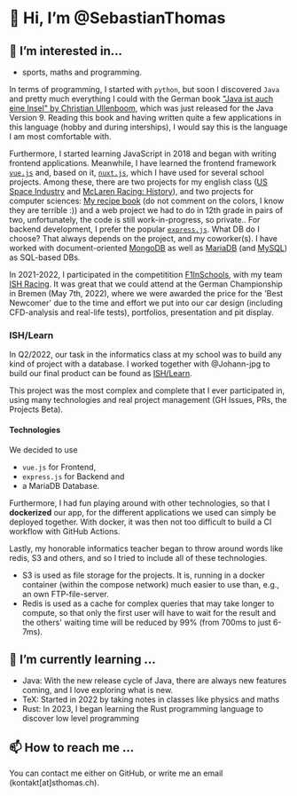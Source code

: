 # 👋 Hi, I’m @SebastianThomas

## 👀 I’m interested in...
-  sports, maths and programming. 
 
In terms of programming, I started with `python`, but soon I discovered `Java` and pretty much everything I could with the German book ["Java ist auch eine Insel" by Christian Ullenboom](https://www.rheinwerk-verlag.de/java-ist-auch-eine-insel/), which was just released for the Java Version 9. Reading this book and having written quite a few applications in this language (hobby and during interships), I would say this is the language I am most comfortable with. 

Furthermore, I started learning JavaScript in 2018 and began with writing frontend applications. Meanwhile, I have learned the frontend framework [`vue.js`](https://vuejs.org/) and, based on it, [`nuxt.js`](https://v3.nuxtjs.org/), which I have used for several school projects. Among these, there are two projects for my english class ([US Space Industry](https://us-space-industry.sthomas.ch/) and [McLaren Racing: History](https://mclaren-history.sthomas.ch/)), and two projects for computer sciences: [My recipe book](https://kochbuch-sebastian.herokuapp.com/) (do not comment on the colors, I know they are terrible :)) and a web project we had to do in 12th grade in pairs of two, unfortunately, the code is still work-in-progress, so private.. 
For backend development, I prefer the popular [`express.js`](https://expressjs.com/). 
What DB do I choose? That always depends on the project, and my coworker(s). I have worked with document-oriented [MongoDB](https://www.mongodb.com/) as well as [MariaDB](https://mariadb.org/) (and [MySQL](https://www.mysql.com/)) as SQL-based DBs. 

In 2021-2022, I participated in the competitition [F1InSchools](https://www.f1inschools.com/), with my team [ISH Racing](https://www.instagram.com/ishracing.thegreenteam/). It was great that we could attend at the German Championship in Bremen (May 7th, 2022), where we were awarded the price for the 'Best Newcomer' due to the time and effort we put into our car design (including CFD-analysis and real-life tests), portfolios, presentation and pit display. 

### ISH/Learn
In Q2/2022, our task in the informatics class at my school was to build any kind of project with a database. I worked together with @Johann-jpg to build our final product can be found as [ISH/Learn](https://github.com/ishlearn/ishlearn). 

This project was the most complex and complete that I ever participated in, using many technologies and real project management (GH Issues, PRs, the Projects Beta).

#### Technologies 
We decided to use 
- `vue.js` for Frontend, 
- `express.js` for Backend and 
- a MariaDB Database. 

Furthermore, I had fun playing around with other technologies, so that I **dockerized** our app, for the different applications we used can simply be deployed together. With docker, it was then not too difficult to build a CI workflow with GitHub Actions. 

Lastly, my honorable informatics teacher began to throw around words like redis, S3 and others, and so I tried to include all of these technologies. 
- S3 is used as file storage for the projects. It is, running in a docker container (within the compose network) much easier to use than, e.g., an own FTP-file-server. 
- Redis is used as a cache for complex queries that may take longer to compute, so that only the first user will have to wait for the result and the others' waiting time will be reduced by 99% (from 700ms to just 6-7ms).

## 🌱 I’m currently learning ...
- Java: With the new release cycle of Java, there are always new features coming, and I love exploring what is new. 
- TeX: Started in 2022 by taking notes in classes like physics and maths
- Rust: In 2023, I began learning the Rust programming language to discover low level programming

<!--## 💞️ I’m looking to collaborate on ...-->
## 📫 How to reach me ...
You can contact me either on GitHub, or write me an email (kontakt[at]sthomas.ch). 

<!---
SebastianThomas/SebastianThomas is a ✨ special ✨ repository because its `README.md` (this file) appears on your GitHub profile.
You can click the Preview link to take a look at your changes.
--->
